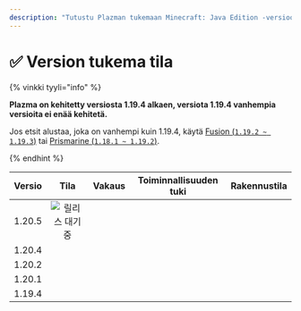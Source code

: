 ```yaml
---
description: "Tutustu Plazman tukemaan Minecraft: Java Edition -versioon."
---
```


# ✅ Version tukema tila

{% vinkki tyyli="info" %}

**Plazma on kehitetty versiosta 1.19.4 alkaen, versiota 1.19.4 vanhempia versioita ei enää kehitetä.**

Jos etsit alustaa, joka on vanhempi kuin 1.19.4, käytä [Fusion (`1.19.2 ~ 1.19.3`)](https://github.com/RuinedTechnologyUnify/Fusion) tai [Prismarine (`1.18.1 ~ 1.19.2`)](https://github.com/PrismarineTeam/Prismarine).

{% endhint %}

[wait]: https://img.shields.io/badge/릴리스%20대기중-gray?style=for-the-badge

| Versio |                                                                 Tila                                                                 |                                                                 Vakaus                                                                |                                                         Toiminnallisuuden tuki                                                        |                                                                                Rakennustila                                                                               |
| :----: | :----------------------------------------------------------------------------------------------------------------------------------: | :-----------------------------------------------------------------------------------------------------------------------------------: | :-----------------------------------------------------------------------------------------------------------------------------------: | :-----------------------------------------------------------------------------------------------------------------------------------------------------------------------: |
| 1.20.5 |                                                           ![릴리스 대기중][wait]                                                           | <img src="https://img.shields.io/badge/%EC%A0%95%EB%B3%B4%20%EC%97%86%EC%9D%8C-gray?style=for-the-badge" alt="" data-size="original"> | <img src="https://img.shields.io/badge/%EC%A0%95%EB%B3%B4%20%EC%97%86%EC%9D%8C-gray?style=for-the-badge" alt="" data-size="original"> |                   <img src="https://img.shields.io/badge/%EC%A0%95%EB%B3%B4%20%EC%97%86%EC%9D%8C-gray?style=for-the-badge" alt="" data-size="original">                   |
| 1.20.4 |     <img src="https://img.shields.io/badge/%EC%A7%80%EC%9B%90%EC%A4%91-success?style=for-the-badge" alt="" data-size="original">     |              <img src="https://img.shields.io/badge/Toimii%20hyvin-blue?style=for-the-badge" alt="" data-size="original">             |                <img src="https://img.shields.io/badge/100%25-sininen?tyyli=for-the-badge" alt="" data-size="original">                | <img src="https://img.shields.io/github/actions/workflow/status/PlazmaMC/Plazma/release.yml?style=for-the-badge&label=%20&branch=ver/1.20.4" alt="" data-size="original"> |
| 1.20.2 |      <img src="https://img.shields.io/badge/Lisätoiminnallisuuden%20tuki-blue?style=for-the-badge" alt="" data-size="original">      |              <img src="https://img.shields.io/badge/Toimii%20hyvin-blue?style=for-the-badge" alt="" data-size="original">             |                <img src="https://img.shields.io/badge/100%25-sininen?tyyli=for-the-badge" alt="" data-size="original">                | <img src="https://img.shields.io/github/actions/workflow/status/PlazmaMC/Plazma/release.yml?style=for-the-badge&label=%20&branch=ver/1.20.2" alt="" data-size="original"> |
| 1.20.1 | <img src="https://img.shields.io/badge/%EC%A7%80%EC%9B%90%20%EC%A2%85%EB%A3%8C-red?style=for-the-badge" alt="" data-size="original"> |              <img src="https://img.shields.io/badge/Toimii%20hyvin-blue?style=for-the-badge" alt="" data-size="original">             |                <img src="https://img.shields.io/badge/100%25-sininen?tyyli=for-the-badge" alt="" data-size="original">                |                   <img src="https://img.shields.io/badge/%EC%A0%95%EB%B3%B4%20%EC%97%86%EC%9D%8C-gray?style=for-the-badge" alt="" data-size="original">                   |
| 1.19.4 | <img src="https://img.shields.io/badge/%EC%A7%80%EC%9B%90%20%EC%A2%85%EB%A3%8C-red?style=for-the-badge" alt="" data-size="original"> |              <img src="https://img.shields.io/badge/Toimii%20hyvin-blue?style=for-the-badge" alt="" data-size="original">             |                <img src="https://img.shields.io/badge/100%25-sininen?tyyli=for-the-badge" alt="" data-size="original">                |                   <img src="https://img.shields.io/badge/%EC%A0%95%EB%B3%B4%20%EC%97%86%EC%9D%8C-gray?style=for-the-badge" alt="" data-size="original">                   |
